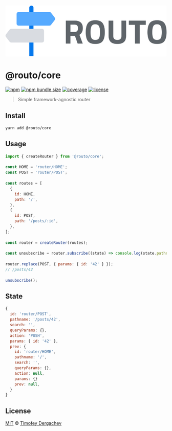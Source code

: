 ![routo](/media/logo.svg)

# @routo/core

[![npm](https://flat.badgen.net/npm/v/@routo/core)](https://www.npmjs.com/package/@routo/core)
[![npm bundle size](https://flat.badgen.net/bundlephobia/minzip/@routo/core)](https://bundlephobia.com/result?p=@routo/core)
[![coverage](https://flat.badgen.net/codecov/c/github/exeto/routo)](https://codecov.io/gh/exeto/routo)
[![license](https://flat.badgen.net/github/license/exeto/routo)](LICENSE.md)

> Simple framework-agnostic router

## Install

```sh
yarn add @routo/core
```

## Usage

```js
import { createRouter } from '@routo/core';

const HOME = 'router/HOME';
const POST = 'router/POST';

const routes = [
  {
    id: HOME,
    path: '/',
  },
  {
    id: POST,
    path: '/posts/:id',
  },
];

const router = createRouter(routes);

const unsubscribe = router.subscribe((state) => console.log(state.pathname));

router.replace(POST, { params: { id: '42' } });
// /posts/42

unsubscribe();
```

## State

```js
{
  id: 'router/POST',
  pathname: '/posts/42',
  search: '',
  queryParams: {},
  action: 'PUSH',
  params: { id: '42' },
  prev: {
    id: 'router/HOME',
    pathname: '/',
    search: '',
    queryParams: {},
    action: null,
    params: {}
    prev: null,
  }
}
```

## License

[MIT](LICENSE.md) © [Timofey Dergachev](https://exeto.me)
